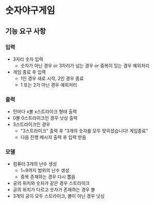 # 숫자야구게임
## 기능 요구 사항
### 입력
- 3자리 숫자 입력
  - 숫자가 아닌 경우 or 3자리가 넘는 경우 or 중복이 있는 경우 예외처리
- 게임 종료 후 입력 
  - 1인 경우 새로 시작, 2인 경우 종료
  - 1 또는 2가 아닌 경우 예외처리
### 출력
- 턴마다 x볼 x스트라이크 형태 출력
- 0볼 0스트라이크인 경우 낫싱 출력
- 3스트라이크인 경우 
  - "3스트라이크" 출력 후 "3개의 숫자를 모두 맞히셨습니다! 게임종료"
  - 다음 진행 메시지 출력 후 입력 받음
### 모델
- 컴퓨터 3개의 난수 생성
  - 1~9까지 범위의 난수 생성
  - 중복 존재하는 경우 다시 뽑음
- 공의 위치와 숫자가 같은 경우 스트라이크
- 공의 위치가 다르고 숫자가 존재하는 경우 볼 
- 3개의 공이 모두 스트라이크, 볼이 아닌 경우 낫싱 
